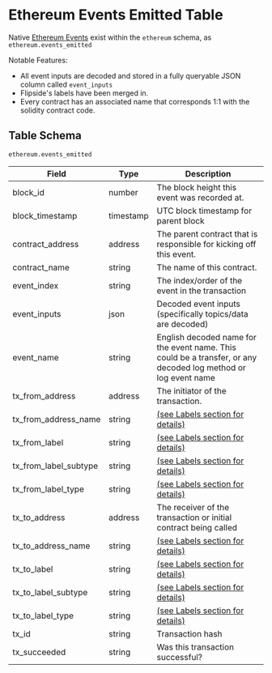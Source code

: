 # Ethereum Events Emitted Table

Native [Ethereum Events](https://docs.soliditylang.org/en/v0.7.5/contracts.html#events) exist within the `ethereum` schema, as `ethereum.events_emitted`&#x20;

Notable Features:

* All event inputs are decoded and stored in a fully queryable JSON column called `event_inputs`
* Flipside's labels have been merged in.
* Every contract has an associated name that corresponds 1:1 with the solidity contract code.

## Table Schema

`ethereum.events_emitted`

| Field                    | Type      | Description                                                                                                    |
| ------------------------ | --------- | -------------------------------------------------------------------------------------------------------------- |
| block\_id                | number    | The block height this event was recorded at.                                                                   |
| block\_timestamp         | timestamp | UTC block timestamp for parent block                                                                           |
| contract\_address        | address   | The parent contract that is responsible for kicking off this event.                                            |
| contract\_name           | string    | The name of this contract.                                                                                     |
| event\_index             | string    | The index/order of the event in the transaction                                                                |
| event\_inputs            | json      | Decoded event inputs (specifically topics/data are decoded)                                                    |
| event\_name              | string    | English decoded name for the event name. This could be a transfer, or any decoded log method or log event name |
| tx\_from\_address        | address   | The initiator of the transaction.                                                                              |
| tx\_from\_address\_name  | string    | [(see Labels section for details)](../../data-models/labels/)                                                  |
| tx\_from\_label          | string    | [(see Labels section for details)](../../data-models/labels/)                                                  |
| tx\_from\_label\_subtype | string    | [(see Labels section for details)](../../data-models/labels/)                                                  |
| tx\_from\_label\_type    | string    | [(see Labels section for details)](../../data-models/labels/)                                                  |
| tx\_to\_address          | address   | The receiver of the transaction or initial contract being called                                               |
| tx\_to\_address\_name    | string    | [(see Labels section for details)](../../data-models/labels/)                                                  |
| tx\_to\_label            | string    | [(see Labels section for details)](../../data-models/labels/)                                                  |
| tx\_to\_label\_subtype   | string    | [(see Labels section for details)](../../data-models/labels/)                                                  |
| tx\_to\_label\_type      | string    | [(see Labels section for details)](../../data-models/labels/)                                                  |
| tx\_id                   | string    | Transaction hash                                                                                               |
| tx\_succeeded            | string    | Was this transaction successful?                                                                               |
